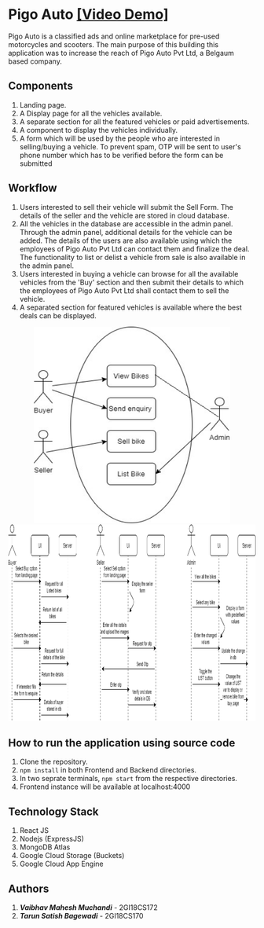 # Pigo Auto [[Video Demo]](https://youtu.be/GDnBJLxG7as)
Pigo Auto is a classified ads and online marketplace for pre-used motorcycles and scooters. The main purpose of this building this application was to increase the reach of Pigo Auto Pvt Ltd, a Belgaum based company. 

## Components
1. Landing page.
2. A Display page for all the vehicles available.
3. A separate section for all the featured vehicles or paid advertisements.
4. A component to display the vehicles individually.
5. A form which will be used by the people who are interested in selling/buying a vehicle. To prevent spam, OTP will be sent to user's phone number which has to be verified before the form can be submitted

## Workflow
1. Users interested to sell their vehicle will submit the Sell Form. The details of the seller and the vehicle are stored in cloud database.
2. All the vehicles in the database are accessible in the admin panel. Through the admin panel, additional details for the vehicle can be added. The details of the users are also available using which the employees of Pigo Auto Pvt Ltd can contact them and finalize the deal. The functionality to list or delist a vehicle from sale is also available in the admin panel.
3. Users interested in buying a vehicle can browse for all the available vehicles from the 'Buy' section and then submit their details to which the employees of Pigo Auto Pvt Ltd shall contact them to sell the vehicle.
4. A separated section for featured vehicles is available where the best deals can be displayed.


<p align="center">
  <row>
    <col>
      <img width="400" height="400" src="https://github.com/KLS-Gogte-Institute-of-Technology-bgm/sd-lab-project-vt/blob/vaibhavmuchandi-dev/Use%20case%20diagram.jpg">
    </col>
    <col>
      <img width="800" height="400" src="https://github.com/KLS-Gogte-Institute-of-Technology-bgm/sd-lab-project-vt/blob/vaibhavmuchandi-dev/Sequence%20Diagram.png">
    </col>
  </row>
</p>


## How to run the application using source code
1. Clone the repository.
2. ``` npm install ``` in both Frontend and Backend directories.
3. In two seprate terminals, ``` npm start ``` from the respective directories.
4. Frontend instance will be available at localhost:4000

## Technology Stack
1. React JS
2. Nodejs (ExpressJS)
3. MongoDB Atlas
4. Google Cloud Storage (Buckets)
5. Google Cloud App Engine

## Authors
1. ***Vaibhav Mahesh Muchandi*** - 2GI18CS172
2. ***Tarun Satish Bagewadi*** - 2GI18CS170
